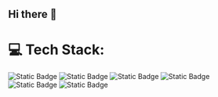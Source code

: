 ## Hi there 👋

<!--
**natysduran/natysduran** is a ✨ _special_ ✨ repository because its `README.md` (this file) appears on your GitHub profile.

Here are some ideas to get you started:

- 🔭 I’m currently working on ...
- 🌱 I’m currently learning ...
- 👯 I’m looking to collaborate on ...
- 🤔 I’m looking for help with ...
- 💬 Ask me about ...
- 📫 How to reach me: ...
- 😄 Pronouns: ...
- ⚡ Fun fact: ...
-->
# 💻 Tech Stack:
![Static Badge](https://img.shields.io/badge/Adobe%20Illustrator-%23FF9A00?style=for-the-badge&logo=AdobeIllustrator&logoColor=%23FFFFFF) ![Static Badge](https://img.shields.io/badge/Adobe%20Indesign-%23FF3366?style=for-the-badge&logo=AdobeIndesign&logoColor=%23FFFFFF) ![Static Badge](https://img.shields.io/badge/Adobe%20XD-%23%23FF61F6?style=for-the-badge&logo=AdobeXD&logoColor=%23FFFFFF) ![Static Badge](https://img.shields.io/badge/Adobe%20Photoshop-%2331A8FF?style=for-the-badge&logo=AdobePhotoshop&logoColor=%23FFFFFF) ![Static Badge](https://img.shields.io/badge/Adobe%20After%20Effects-%239999FF?style=for-the-badge&logo=AdobeAfterEffects&logoColor=%23FFFFFF) ![Static Badge](https://img.shields.io/badge/Figma-%23F24E1E?style=for-the-badge&logo=Figma&logoColor=%23FFFFFF)





